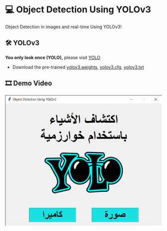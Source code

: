 # 💻 Object Detection Using YOLOv3
Object Detection in images and real-time Using YOLOv3!
## 🛠 YOLOv3
**You only look once (YOLO),** please visit [YOLO](https://pjreddie.com/darknet/yolo/)
- Download the pre-trained [yolov3.weights](https://pjreddie.com/media/files/yolov3.weights), [yolov3.cfg](https://github.com/AmalAljabri/Object-Detection-Using-YOLOv3/blob/master/yolov3.cfg), [yolov3.txt](https://github.com/AmalAljabri/Object-Detection-Using-YOLOv3/blob/master/yolov3.txt)
## 🎞 Demo Video
[![Watch the video](https://github.com/AmalAljabri/Object-Detection-Using-YOLOv3/blob/master/Object%20Detection%20Using%20YOLOv3%20.png)](https://www.youtube.com/watch?v=4PjHNWDnf74)
